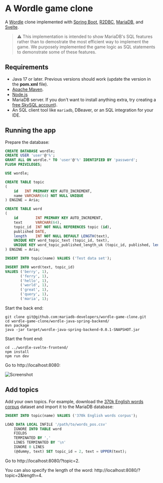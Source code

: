 # A Wordle game clone

A [Wordle](https://en.wikipedia.org/wiki/Wordle) clone implemented with [Spring Boot](https://spring.io/projects/spring-boot), [R2DBC](https://r2dbc.io/), [MariaDB](https://mariadb.com/), and [Svelte](https://svelte.dev/).

> ⚠️ This implementation is intended to show MariaDB's SQL features rather than to demostrate the most efficient way to implement the game. We purposely implemented the game logic as SQL statements to demonstrate some of these features.

## Requirements

- Java 17 or later. Previous versions should work (update the version
  in the **pom.xml** file).
- [Apache Maven](https://maven.apache.org).
- [Node.js](https://nodejs.org)
- MariaDB server. If you don't want to install
  anything extra, try creating a
  [free SkySQL account](https://mariadb.com/products/skysql)).
- An SQL client tool like `mariadb`, DBeaver, or an SQL integration for
  your IDE.

## Running the app

Prepare the database:

```sql
CREATE DATABASE wordle;
CREATE USER 'user'@'%';
GRANT ALL ON wordle.* TO 'user'@'%' IDENTIFIED BY 'password';
FLUSH PRIVILEGES;

USE wordle;

CREATE TABLE topic
(
    id   INT PRIMARY KEY AUTO_INCREMENT,
    name VARCHAR(64) NOT NULL UNIQUE
) ENGINE = Aria;

CREATE TABLE word
(
    id        INT PRIMARY KEY AUTO_INCREMENT,
    text      VARCHAR(64),
    topic_id  INT NOT NULL REFERENCES topic (id),
    published DATE,
    length    INT NOT NULL DEFAULT LENGTH(text),
    UNIQUE KEY word_topic_text (topic_id, text),
    UNIQUE KEY word_topic_published_length_uk (topic_id, published, length)
) ENGINE = Aria;

INSERT INTO topic(name) VALUES ('Test data set');

INSERT INTO word(text, topic_id)
VALUES ('berry', 1),
       ('ferry', 1),
       ('hello', 1),
       ('world', 1),
       ('great', 1),
       ('query', 1),
       ('maria', 1);
```

Start the back end:

```
git clone git@github.com:mariadb-developers/wordle-game-clone.git
cd wordle-game-clone/wordle-java-spring-backend/
mvn package
java -jar target/wordle-java-spring-backend-0.0.1-SNAPSHOT.jar
```

Start the front end:

```
cd ../wordle-svelte-frontend/
npm install
npm run dev
```

Go to http://localhost:8080:

![Screenshot](https://repository-images.githubusercontent.com/451800068/0e2f27cc-10d8-404c-b090-950ff8396561)

## Add topics

Add your own topics. For example, download the [370k English words corpus](https://www.kaggle.com/ruchi798/part-of-speech-tagging) dataset and import it to the MariaDB database:

```sql
INSERT INTO topic(name) VALUES ('370k English words corpus');

LOAD DATA LOCAL INFILE '/path/to/words_pos.csv'
    IGNORE INTO TABLE word
    FIELDS
    TERMINATED BY ','
    LINES TERMINATED BY '\n'
    IGNORE 0 LINES
    (@dummy, text) SET topic_id = 2, text = UPPER(text);
```

Go to http://localhost:8080/?topic=2.

You can also specify the length of the word: http://localhost:8080/?topic=2&length=4.
